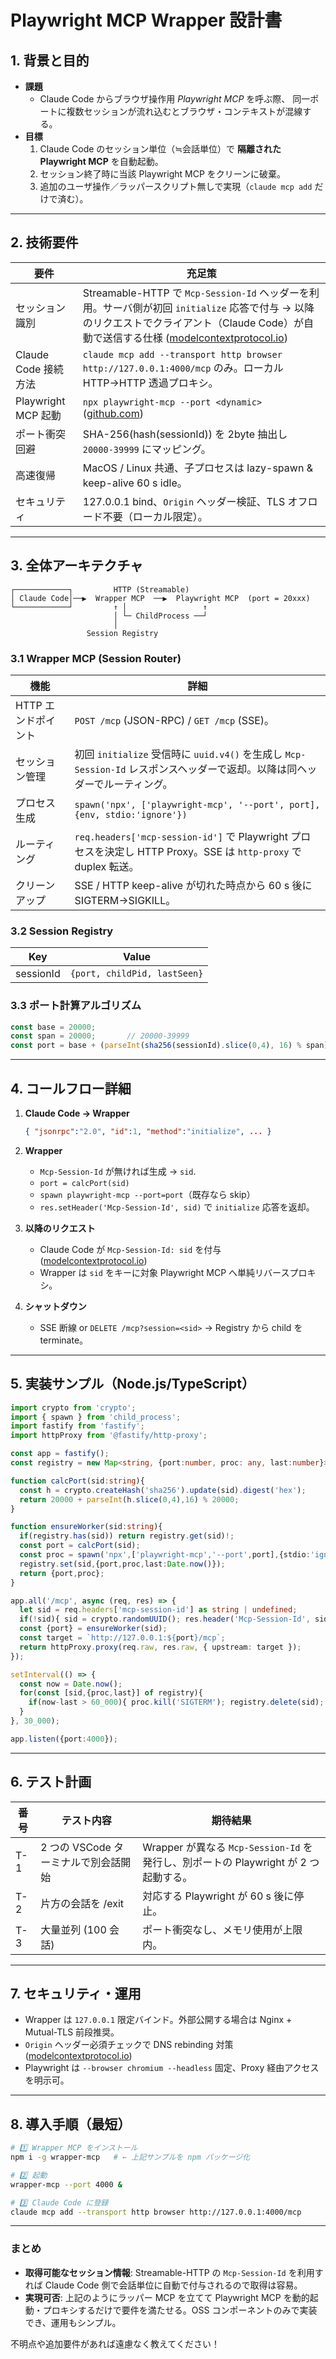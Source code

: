 # Playwright MCP Wrapper 設計書

## 1. 背景と目的

* **課題**
  * Claude Code からブラウザ操作用 *Playwright MCP* を呼ぶ際、
    同一ポートに複数セッションが流れ込むとブラウザ・コンテキストが混線する。
* **目標**
  1. Claude Code のセッション単位（≒会話単位）で **隔離された Playwright MCP** を自動起動。
  2. セッション終了時に当該 Playwright MCP をクリーンに破棄。
  3. 追加のユーザ操作／ラッパースクリプト無しで実現（`claude mcp add` だけで済む）。

---

## 2. 技術要件

| 要件                | 充足策                                                                                                                                           |
| ----------------- | --------------------------------------------------------------------------------------------------------------------------------------------- |
| セッション識別           | Streamable-HTTP で `Mcp-Session-Id` ヘッダーを利用。サーバ側が初回 `initialize` 応答で付与 → 以降のリクエストでクライアント（Claude Code）が自動で送信する仕様 ([modelcontextprotocol.io][1]) |
| Claude Code 接続方法  | `claude mcp add --transport http browser http://127.0.0.1:4000/mcp` のみ。ローカル HTTP→HTTP 透過プロキシ。                                                 |
| Playwright MCP 起動 | `npx playwright-mcp --port <dynamic>` ([github.com][2])                                                                                       |
| ポート衝突回避           | SHA-256(hash(sessionId)) を 2byte 抽出し `20000-39999` にマッピング。                                                                                    |
| 高速復帰              | MacOS / Linux 共通、子プロセスは lazy-spawn & keep-alive 60 s idle。                                                                                    |
| セキュリティ            | 127.0.0.1 bind、`Origin` ヘッダー検証、TLS オフロード不要（ローカル限定）。                                                                                           |

---

## 3. 全体アーキテクチャ

```
┌────────────┐         HTTP (Streamable)
│ Claude Code│──▶  Wrapper MCP  ──▶  Playwright MCP  (port = 20xxx)
└────────────┘         ↑ │                 ↑
                       │ └─ ChildProcess ──┘
                       │
                 Session Registry
```

### 3.1 Wrapper MCP (Session Router)

| 機能           | 詳細                                                                                               |
| ------------ | ------------------------------------------------------------------------------------------------ |
| HTTP エンドポイント | `POST /mcp` (JSON-RPC) / `GET /mcp` (SSE)。                                                       |
| セッション管理      | 初回 `initialize` 受信時に `uuid.v4()` を生成し `Mcp-Session-Id` レスポンスヘッダーで返却。以降は同ヘッダーでルーティング。             |
| プロセス生成       | `spawn('npx', ['playwright-mcp', '--port', port], {env, stdio:'ignore'})`                        |
| ルーティング       | `req.headers['mcp-session-id']` で Playwright プロセスを決定し HTTP Proxy。SSE は `http-proxy` で duplex 転送。 |
| クリーンアップ      | SSE / HTTP keep-alive が切れた時点から 60 s 後に SIGTERM→SIGKILL。                                          |

### 3.2 Session Registry

| Key       | Value                        |
| --------- | ---------------------------- |
| sessionId | `{port, childPid, lastSeen}` |

### 3.3 ポート計算アルゴリズム

```ts
const base = 20000;
const span = 20000;       // 20000-39999
const port = base + (parseInt(sha256(sessionId).slice(0,4), 16) % span);
```

---

## 4. コールフロー詳細

1. **Claude Code → Wrapper**

   ```json
   { "jsonrpc":"2.0", "id":1, "method":"initialize", ... }
   ```
2. **Wrapper**

   * `Mcp-Session-Id` が無ければ生成 → `sid`.
   * `port = calcPort(sid)`
   * `spawn playwright-mcp --port=port`（既存なら skip）
   * `res.setHeader('Mcp-Session-Id', sid)` で `initialize` 応答を返却。
3. **以降のリクエスト**

   * Claude Code が `Mcp-Session-Id: sid` を付与　([modelcontextprotocol.io][1])
   * Wrapper は `sid` をキーに対象 Playwright MCP へ単純リバースプロキシ。
4. **シャットダウン**

   * SSE 断線 or `DELETE /mcp?session=<sid>` → Registry から child を terminate。

---

## 5. 実装サンプル（Node.js/TypeScript）

```ts
import crypto from 'crypto';
import { spawn } from 'child_process';
import fastify from 'fastify';
import httpProxy from '@fastify/http-proxy';

const app = fastify();
const registry = new Map<string, {port:number, proc: any, last:number}>();

function calcPort(sid:string){
  const h = crypto.createHash('sha256').update(sid).digest('hex');
  return 20000 + parseInt(h.slice(0,4),16) % 20000;
}

function ensureWorker(sid:string){
  if(registry.has(sid)) return registry.get(sid)!;
  const port = calcPort(sid);
  const proc = spawn('npx',['playwright-mcp','--port',port],{stdio:'ignore'});
  registry.set(sid,{port,proc,last:Date.now()});
  return {port,proc};
}

app.all('/mcp', async (req, res) => {
  let sid = req.headers['mcp-session-id'] as string | undefined;
  if(!sid){ sid = crypto.randomUUID(); res.header('Mcp-Session-Id', sid); }
  const {port} = ensureWorker(sid);
  const target = `http://127.0.0.1:${port}/mcp`;
  return httpProxy.proxy(req.raw, res.raw, { upstream: target });
});

setInterval(() => {
  const now = Date.now();
  for(const [sid,{proc,last}] of registry){
    if(now-last > 60_000){ proc.kill('SIGTERM'); registry.delete(sid); }
  }
}, 30_000);

app.listen({port:4000});
```

---

## 6. テスト計画

| 番号  | テスト内容                   | 期待結果                                                           |
| --- | ----------------------- | -------------------------------------------------------------- |
| T-1 | 2 つの VSCode ターミナルで別会話開始 | Wrapper が異なる `Mcp-Session-Id` を発行し、別ポートの Playwright が 2 つ起動する。 |
| T-2 | 片方の会話を /exit            | 対応する Playwright が 60 s 後に停止。                                   |
| T-3 | 大量並列 (100 会話)           | ポート衝突なし、メモリ使用が上限内。                                             |

---

## 7. セキュリティ・運用

* Wrapper は `127.0.0.1` 限定バインド。外部公開する場合は Nginx + Mutual-TLS 前段推奨。
* `Origin` ヘッダー必須チェックで DNS rebinding 対策 ([modelcontextprotocol.io][1])
* Playwright は `--browser chromium --headless` 固定、Proxy 経由アクセスを明示可。

---

## 8. 導入手順（最短）

```bash
# 1️⃣ Wrapper MCP をインストール
npm i -g wrapper-mcp   # ← 上記サンプルを npm パッケージ化

# 2️⃣ 起動
wrapper-mcp --port 4000 &

# 3️⃣ Claude Code に登録
claude mcp add --transport http browser http://127.0.0.1:4000/mcp
```

---

### まとめ

* **取得可能なセッション情報**: Streamable-HTTP の `Mcp-Session-Id` を利用すれば Claude Code 側で会話単位に自動で付与されるので取得は容易。
* **実現可否**: 上記のようにラッパー MCP を立てて Playwright MCP を動的起動・プロキシするだけで要件を満たせる。OSS コンポーネントのみで実装でき、運用もシンプル。

不明点や追加要件があれば遠慮なく教えてください！

[1]: https://modelcontextprotocol.io/docs/concepts/transports "Transports - Model Context Protocol"
[2]: https://github.com/faruklmu17/playwright_mcp?utm_source=chatgpt.com "faruklmu17/playwright_mcp - GitHub"